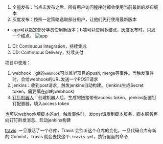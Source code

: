 1. 全量发布：当点击发布之后，所有用户访问程序时都会使用当前最新的发布版本
2. 灰度发布：按照一定策略选取部分用户，让他们先行使用最新版本
* app可以指定部分学员使用新版本；b端可以使用多结点，灰度发布时，只发一个结点。
![app](@assets/webpack/34.png)

1. CI: Continuous Integration，持续集成
2. CD: Continuous Delivery，持续交付


项目中使用：
1. webhook：git的<code>webhook</code>可以监听项目的push, merge等事件。当触发事件时，会给webhook的URL发送一个POST请求
2. jenkins：收到post请求，触发jenkins自动构建。（jenkins生成Secret token，需要填在git的webhook)
3. [钉钉机器人](https://developers.dingtalk.com/document/robots/customize-robot-security-settings)：创建机器人后，生成的链接带有access token，jenkins配置钉钉配置器，填入access token

也可以webhook填脚本的url，触发事件时，发post请发到脚本服务，脚本服务再向钉钉群发消息、启动jenkins构建

[travis](https://app.travis-ci.com/dashboard): 一旦激活了一个仓库，Travis 会监听这个仓库的变化。一旦代码仓库有新的 Commit，Travis 就会去找这个<code>.travis.yml</code>，执行里面的命令
